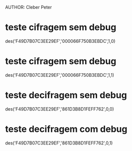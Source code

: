 AUTHOR: Cleber Peter

# teste cifragem sem debug #

des('F49D7B07C3EE29EF','000066F750B3EBDC',1,0)

# teste cifragem sem debug #

des('F49D7B07C3EE29EF','000066F750B3EBDC',1,1)

# teste decifragem sem debug #

des('F49D7B07C3EE29EF','861D3B8D1FEFF762',0,0)

# teste decifragem com debug #

des('F49D7B07C3EE29EF','861D3B8D1FEFF762',0,1)
